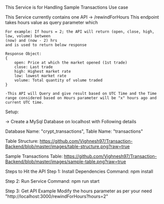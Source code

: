 This Service is for Handling Sample Transactions Use case

This Service currently contains one API
-> /rewindForHours
    This endpoint takes hours value as query parameter which

    For example: If hours = 2; the API will return (open, close, high, low, volume) between
    (now) and (now - 2) hrs
    and is used to return below response

    Response Object:
    {
        open: Price at which the market opened (1st trade)
        close: Last trade
        high: Highest market rate
        low: lowest market rate
        volume: Total quantity of volume traded
    }

    -This API will Query and give result based on UTC Time and the Time range considered based on Hours parameter will be "x" hours ago and current UTC time.

Setup:

-> Create a MySql Database on localhost with Following details

Database Name: "crypt_transactions",
Table Name: "transactions"

Table Structure:
https://github.com/Vighnesh97/Transaction-Backend/blob/master/images/table-structure.png?raw=true

Sample Transactions Table:
https://github.com/Vighnesh97/Transaction-Backend/blob/master/images/sample-table.png?raw=true

Steps to Hit the API
Step 1: Install Dependencies
Command: npm install

Step 2: Run Service
Command: npm run start

Step 3: Get API Example
Modify the hours parameter as per your need
"http://localhost:3000/rewindForHours?hours=2"
